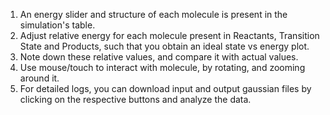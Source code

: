 1. An energy slider and structure of each molecule is present in the simulation's table.
2. Adjust relative energy for each molecule present in Reactants, Transition State and Products, such that you obtain an ideal state vs energy plot.
3. Note down these relative values, and compare it with actual values.
4. Use mouse/touch to interact with molecule, by rotating, and zooming around it.
5. For detailed logs, you can download input and output gaussian files by clicking on the respective buttons and analyze the data.
